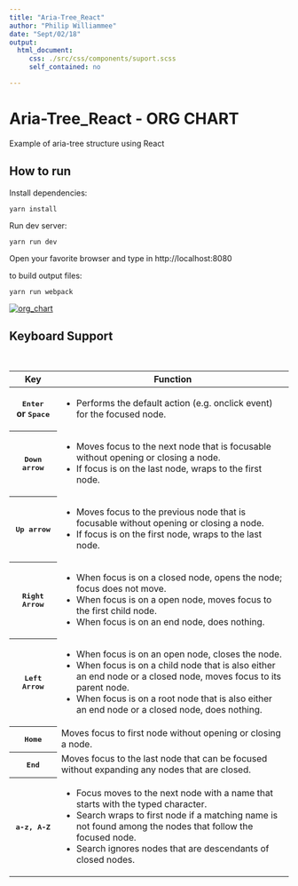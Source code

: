 ```yaml
---
title: "Aria-Tree_React"
author: "Philip Williammee"
date: "Sept/02/18"
output: 
  html_document:
     css: ./src/css/components/suport.scss
     self_contained: no

---
```

# Aria-Tree_React - ORG CHART

Example of aria-tree structure using React

## How to run

Install dependencies:

    yarn install

Run dev server:

    yarn run dev

Open your favorite browser and type in http://localhost:8080

to build output files:

    yarn run webpack
    
    
 <a href="https://ibb.co/kZQUpe"><img src="https://preview.ibb.co/n7129e/org_chart.png" alt="org_chart" border="0"></a>
       <div className='container2' >
            <h2 id="kbd_label">Keyboard Support</h2>
            <table className="def" aria-labelledby="kbd_label" id="kbd_desc">
                <thead>
                    <tr>
                        <th>Key</th>
                        <th>Function</th>
                    </tr>
                </thead>
                <tbody>
                    <tr>
                        <th><kbd>Enter</kbd><br />or&nbsp;<kbd>Space</kbd></th>
                        <td>
                            <ul>
                                <li>Performs the default action (e.g. onclick event) for the focused node.</li>
                            </ul>
                        </td>
                    </tr>
                    <tr>    
                        <th><kbd>Down arrow</kbd></th>
                        <td>
                            <ul>
                                <li>Moves focus to the next node that is focusable without opening or closing a node.</li>
                                <li>If focus is on the last node, wraps to the first node.</li>
                            </ul>
                        </td>
                    </tr>
                    <tr>
                        <th><kbd>Up arrow</kbd></th>
                        <td>
                            <ul>
                                <li>Moves focus to the previous node that is focusable without opening or closing a node.</li>
                                <li>If focus is on the first node, wraps to the last node.</li>
                            </ul>
                        </td>
                    </tr>
                    <tr>
                        <th><kbd>Right Arrow</kbd></th>
                        <td>
                            <ul>
                                <li>When focus is on a closed node, opens the node; focus does not move.</li>
                                <li>When focus is on a open node, moves focus to the first child node.</li>
                                <li>When focus is on an end node, does nothing.</li>
                            </ul>
                        </td>
                    </tr>
                    <tr>
                        <th><kbd>Left Arrow</kbd></th>
                        <td>
                            <ul>
                                <li>When focus is on an open node, closes the node.</li>
                                <li>When focus is on a child node that is also either an end node or a closed node, moves
                                    focus to its parent node.</li>
                                <li>When focus is on a root node that is also either an end node or a closed node, does nothing.</li>
                            </ul>
                        </td>
                    </tr>
                    <tr>
                        <th><kbd>Home</kbd></th>
                        <td>Moves focus to first node without opening or closing a node.</td>
                    </tr>
                    <tr>
                        <th><kbd>End</kbd></th>
                        <td>Moves focus to the last node that can be focused without expanding any nodes that are closed.</td>
                    </tr>
                    <tr>
                        <th><kbd>a-z, A-Z</kbd></th>
                        <td>
                            <ul>
                                <li>Focus moves to the next node with a name that starts with the typed character.</li>
                                <li>Search wraps to first node if a matching name is not found among the nodes that follow
                                    the focused node.</li>
                                <li>Search ignores nodes that are descendants of closed nodes.</li>
                            </ul>
                        </td>
                    </tr>
                </tbody>
            </table>
        </div>
